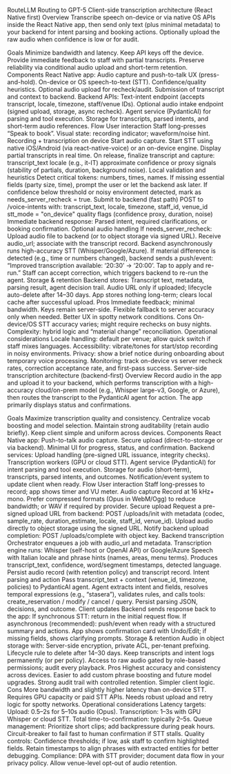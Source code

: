 RouteLLM
Routing to GPT-5
Client-side transcription architecture (React Native first)
Overview
Transcribe speech on-device or via native OS APIs inside the React Native app, then send only text (plus minimal metadata) to your backend for intent parsing and booking actions. Optionally upload the raw audio when confidence is low or for audit.

Goals
Minimize bandwidth and latency.
Keep API keys off the device.
Provide immediate feedback to staff with partial transcripts.
Preserve reliability via conditional audio upload and short-term retention.
Components
React Native app:
Audio capture and push-to-talk UX (press-and-hold).
On-device or OS speech-to-text (STT).
Confidence/quality heuristics.
Optional audio upload for recheck/audit.
Submission of transcript and context to backend.
Backend APIs:
Text-intent endpoint (accepts transcript, locale, timezone, staff/venue IDs).
Optional audio intake endpoint (signed upload, storage, async recheck).
Agent service (PydanticAI) for parsing and tool execution.
Storage for transcripts, parsed intents, and short-term audio references.
Flow
User interaction
Staff long-presses “Speak to book”.
Visual state: recording indicator; waveform/noise hint.
Recording + transcription on device
Start audio capture.
Start STT using native iOS/Android (via react-native-voice) or an on-device engine.
Display partial transcripts in real time.
On release, finalize transcript and capture:
transcript_text
locale (e.g., it-IT)
approximate confidence or proxy signals (stability of partials, duration, background noise).
Local validation and heuristics
Detect critical tokens: numbers, times, names.
If missing essential fields (party size, time), prompt the user or let the backend ask later.
If confidence below threshold or noisy environment detected, mark as needs_server_recheck = true.
Submit to backend (fast path)
POST to /voice-intents with:
transcript_text, locale, timezone, staff_id, venue_id
stt_mode = "on_device"
quality flags (confidence proxy, duration, noise)
Immediate backend response:
Parsed intent, required clarifications, or booking confirmation.
Optional audio handling
If needs_server_recheck:
Upload audio file to backend (or to object storage via signed URL).
Receive audio_url; associate with the transcript record.
Backend asynchronously runs high-accuracy STT (Whisper/Google/Azure).
If material difference is detected (e.g., time or numbers changed), backend sends a push/event:
“Improved transcription available: ‘20:30’ → ‘20:00’. Tap to apply and re-run.”
Staff can accept correction, which triggers backend to re-run the agent.
Storage & retention
Backend stores:
Transcript text, metadata, parsing result, agent decision trail.
Audio URL only if uploaded; lifecycle auto-delete after 14–30 days.
App stores nothing long-term; clears local cache after successful upload.
Pros
Immediate feedback; minimal bandwidth.
Keys remain server-side.
Flexible fallback to server accuracy only when needed.
Better UX in spotty network conditions.
Cons
On-device/OS STT accuracy varies; might require rechecks on busy nights.
Complexity: hybrid logic and “material change” reconciliation.
Operational considerations
Locale handling: default per venue; allow quick switch if staff mixes languages.
Accessibility: vibrate/tones for start/stop recording in noisy environments.
Privacy: show a brief notice during onboarding about temporary voice processing.
Monitoring: track on-device vs server recheck rates, correction acceptance rate, and first-pass success.
Server-side transcription architecture (backend-first)
Overview
Record audio in the app and upload it to your backend, which performs transcription with a high-accuracy cloud/on-prem model (e.g., Whisper large-v3, Google, or Azure), then routes the transcript to the PydanticAI agent for action. The app primarily displays status and confirmations.

Goals
Maximize transcription quality and consistency.
Centralize vocab boosting and model selection.
Maintain strong auditability (retain audio briefly).
Keep client simple and uniform across devices.
Components
React Native app:
Push-to-talk audio capture.
Secure upload (direct-to-storage or via backend).
Minimal UI for progress, status, and confirmation.
Backend services:
Upload handling (pre-signed URL issuance, integrity checks).
Transcription workers (GPU or cloud STT).
Agent service (PydanticAI) for intent parsing and tool execution.
Storage for audio (short-term), transcripts, parsed intents, and outcomes.
Notification/event system to update client when ready.
Flow
User interaction
Staff long-presses to record; app shows timer and VU meter.
Audio capture
Record at 16 kHz+ mono.
Prefer compressed formats (Opus in WebM/Ogg) to reduce bandwidth; or WAV if required by provider.
Secure upload
Request a pre-signed upload URL from backend: POST /uploads/init with metadata (codec, sample_rate, duration_estimate, locale, staff_id, venue_id).
Upload audio directly to object storage using the signed URL.
Notify backend upload completion: POST /uploads/complete with object key.
Backend transcription
Orchestrator enqueues a job with audio_url and metadata.
Transcription engine runs:
Whisper (self-host or OpenAI API) or Google/Azure Speech with Italian locale and phrase hints (names, areas, menu terms).
Produces transcript_text, confidence, word/segment timestamps, detected language.
Persist audio record (with retention policy) and transcript record.
Intent parsing and action
Pass transcript_text + context (venue_id, timezone, policies) to PydanticAI agent.
Agent extracts intent and fields, resolves temporal expressions (e.g., “stasera”), validates rules, and calls tools:
create_reservation / modify / cancel / query.
Persist parsing JSON, decisions, and outcome.
Client updates
Backend sends response back to the app:
If synchronous STT: return in the initial request flow.
If asynchronous (recommended): push/event when ready with a structured summary and actions.
App shows confirmation card with Undo/Edit; if missing fields, shows clarifying prompts.
Storage & retention
Audio in object storage with:
Server-side encryption, private ACL, per-tenant prefixing.
Lifecycle rule to delete after 14–30 days.
Keep transcripts and intent logs permanently (or per policy).
Access to raw audio gated by role-based permissions; audit every playback.
Pros
Highest accuracy and consistency across devices.
Easier to add custom phrase boosting and future model upgrades.
Strong audit trail with controlled retention.
Simpler client logic.
Cons
More bandwidth and slightly higher latency than on-device STT.
Requires GPU capacity or paid STT APIs.
Needs robust upload and retry logic for spotty networks.
Operational considerations
Latency targets:
Upload: 0.5–2s for 5–10s audio (Opus).
Transcription: 1–3s with GPU Whisper or cloud STT.
Total time-to-confirmation: typically 2–5s.
Queue management:
Prioritize short clips; add backpressure during peak hours.
Circuit-breaker to fail fast to human confirmation if STT stalls.
Quality controls:
Confidence thresholds; if low, ask staff to confirm highlighted fields.
Retain timestamps to align phrases with extracted entities for better debugging.
Compliance:
DPA with STT provider; document data flow in your privacy policy.
Allow venue-level opt-out of audio retention.